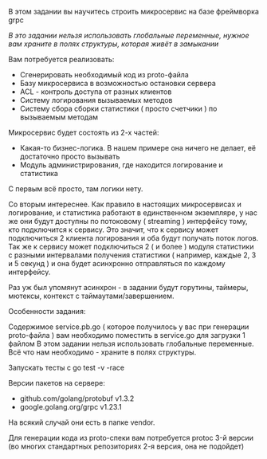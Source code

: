 В этом задании вы научитесь строить микросервис на базе фреймворка grpc

*В это задании нельзя использовать глобальные переменные, нужное вам храните в полях структуры, которая живёт в замыкании*

Вам потребуется реализовать:

* Сгенерировать необходимый код из proto-файла
* Базу микросервиса в возможностью остановки сервера
* ACL - контроль доступа от разных клиентов
* Систему логирования вызываемых методов
* Систему сбора сборки статистики ( просто счетчики ) по вызываемым методам

Микросервис будет состоять из 2-х частей:
* Какая-то бизнес-логика. В нашем примере она ничего не делает, её достаточно просто вызывать
* Модуль администрирования, где находится логирование и статистика

С первым всё просто, там логики нету.

Со вторым интереснее. Как правило в настоящих микросервисах и логирование, и статистика работают в единственном экземпляре, у нас же они будут доступны по потоковому ( streaming ) интерфейсу тому, кто подключится к сервису. Это значит, что к сервису может подключиться 2 клиента логирования и оба будут получать поток логов. Так же к сервису может подключиться 2 ( и более ) модуля статистики с разными интервалами получения статистики ( например, каждые 2, 3 и 5 секунд ) и она будет асинхронно отправляться по каждому интерфейсу.

Раз уж был упомянут асинхрон - в задании будут горутины, таймеры, мютексы, контекст с таймаутами/завершением.

Особенности задания:

Содержимое service.pb.go ( которое получилось у вас при генерации proto-файла ) вам необходимо поместить в service.go для загрузки 1 файлом
В этом задании нельзя использовать глобальные переменные. Всё что нам необходимо - храните в полях структуры.

Запускать тесты с go test -v -race

Версии пакетов на сервере:
* github.com/golang/protobuf v1.3.2
* google.golang.org/grpc v1.23.1

На всякий случай они есть в папке vendor.

Для генерации кода из proto-спеки вам потребуется protoc 3-й версии (во многих стандартных репозиториях 2-я версия, она не подойдет)